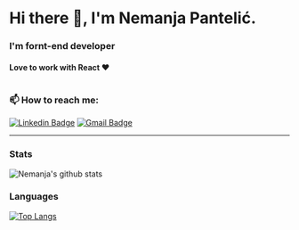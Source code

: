 # Hi there 👋, I'm Nemanja Pantelić.

### I'm fornt-end developer
#### Love to work with React :heart:

#
<!--
**NemanjaP83/NemanjaP83** is a ✨ _special_ ✨ repository because its `README.md` (this file) appears on your GitHub profile.

Here are some ideas to get you started:

- 🔭 I’m currently working on ...
- 🌱 I’m currently learning ...
- 👯 I’m looking to collaborate on ...
- 🤔 I’m looking for help with ...
- 💬 Ask me about ...
- 📫 How to reach me: ...
- 😄 Pronouns: ...
- ⚡ Fun fact: ...
-->
<!--
## I'm frontend developer
- 📫  If you think that I can help and be part of your team, feel free to contact me. I'll be happy to answer.
- 😄 Love to work with ReactJS :heart:
- ⚡ Vite is fast:)
- 💬 Ask me about anything
 -->
 
### 📫 How to reach me: 
[![Linkedin Badge](https://img.shields.io/badge/-Nemanja_Pantelic-blue?style=flat-square&logo=Linkedin&logoColor=white&link=https://www.linkedin.com/in/nemanja-panteli%C4%87-101271134//)](https://www.linkedin.com/in/nemanja-panteli%C4%87-101271134/) [![Gmail Badge](https://img.shields.io/badge/-necaintruder@gmail.com-c14438?style=flat-square&logo=Gmail&logoColor=white&link=mailto:necaintruder@gmail.com)](mailto:necaintruder@gmail.com)
___
### Stats
![Nemanja's github stats](https://github-readme-stats.vercel.app/api?username=nemanjap16&show_icons=true&theme=dark)
### Languages
[![Top Langs](https://github-readme-stats.vercel.app/api/top-langs/?username=nemanjap16&layout=compact&theme=dark)](https://github.com/anuraghazra/github-readme-stats)
<!--### Badges
<a href="https://github.com/nemanjap16" align="left"><img src="https://github-readme-stats.vercel.app/api/top-langs/?username=nemanjap16&langs_count=10&title_color=0891b2&text_color=ffffff&icon_color=0891b2&bg_color=1c1917&hide_border=true&locale=en&custom_title=Top%20%Languages" alt="Top Languages" /></a> -->
